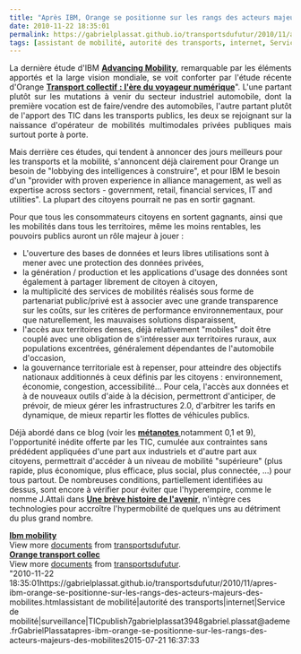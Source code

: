 ```yaml
---
title: "Après IBM, Orange se positionne sur les rangs des acteurs majeurs des mobilités"
date: 2010-11-22 18:35:01
permalink: https://gabrielplassat.github.io/transportsdufutur/2010/11/apres-ibm-orange-se-positionne-sur-les-rangs-des-acteurs-majeurs-des-mobilites.html
tags: [assistant de mobilité, autorité des transports, internet, Service de mobilité, surveillance, TIC]
---
```


<p style="text-align: justify">La dernière étude d'IBM <strong><a href="http://www-935.ibm.com/services/us/gbs/thoughtleadership/ibv-ibm-global-mobility.html" target="_blank">Advancing Mobility</a></strong>, remarquable par les éléments apportés et la large vision mondiale, se voit conforter par l'étude récente d'Orange <strong><a href=""http://www.orange-business.com/fr/entreprise/contenus/mediatheque/livres-blancs/transport-collectif.jsp"" target=""_blank"">Transport collectif : l'ère du voyageur numérique</a></strong>". L'une partant plutôt sur les mutations à venir du secteur industriel automobile, dont la première vocation est de faire/vendre des automobiles, l'autre partant plutôt de l'apport des TIC dans les transports publics, les deux se rejoignant sur la naissance d'opérateur de mobilités multimodales privées publiques mais surtout porte à porte.</p> <p style=""text-align: justify"">Mais derrière ces études, qui tendent à annoncer des jours meilleurs pour les transports et la mobilité, s'annoncent déjà clairement pour Orange un besoin de "lobbying des intelligences à construire", et pour IBM le besoin d'un "provider with proven experience in alliance management, as well as expertise across sectors - government, retail, financial services, IT and utilities". La plupart des citoyens pourrait ne pas en sortir gagnant. </p>  <!--more-->   <p style=""text-align: justify""><a href="https://gabrielplassat.github.io/transportsdufutur/wp-content/uploads/sites/6/old/6a0120a66d2ad4970b0134896e606e970c-800wi.jpg"" rel=""lightbox""><img alt=""Orange1"" class=""asset  asset-image at-xid-6a0120a66d2ad4970b0134896e606e970c"" src=""/wp-content/uploads/sites/6/old/6a0120a66d2ad4970b0134896e606e970c-500wi.jpg"" style=""margin-left: automargin-right: auto"" title=""Orange1"" /></a> <br />Pour que tous les consommateurs citoyens en sortent gagnants, ainsi que les mobilités dans tous les territoires, même les moins rentables, les pouvoirs publics auront un rôle majeur à jouer :</p> <ul> <li> <div style=""text-align: justify"">L'ouverture des bases de données et leurs libres utilisations sont à mener avec une protection des données privées,</div> </li> <li> <div style=""text-align: justify"">la génération / production et les applications d'usage des données sont également à partager librement de citoyen à citoyen,</div> </li> <li> <div style=""text-align: justify"">la multiplicité des services de mobilités réalisés sous forme de partenariat public/privé est à associer avec une grande transparence sur les coûts, sur les critères de performance environnementaux, pour que naturellement, les mauvaises solutions disparaissent,</div> </li> <li> <div style=""text-align: justify"">l'accès aux territoires denses, déjà relativement "mobiles" doit être couplé avec une obligation de s'intéresser aux territoires ruraux, aux populations excentrées, généralement dépendantes de l'automobile d'occasion,</div> </li> <li> <div style=""text-align: justify"">la gouvernance territoriale est à repenser, pour atteindre des objectifs nationaux additionnés à ceux définis par les citoyens : environnement, économie, congestion, accessibilité... Pour cela, l'accès aux données et à de nouveaux outils d'aide à la décision, permettront d'anticiper, de prévoir, de mieux gérer les infrastructures 2.0, d'arbitrer les tarifs en dynamique, de mieux repartir les flottes de véhicules publics.</div> </li> </ul> <p style=""text-align: justify"">Déjà abordé dans ce blog (voir les <strong><a href="https://gabrielplassat.github.io/transportsdufutur/les-metanotes-tdf-transports-du-futur"" target=""_blank"">métanotes </a></strong>notamment 0,1 et 9), l'opportunité inédite offerte par les TIC, cumulée aux contraintes sans prédédent appliquées d'une part aux industriels et d'autre part aux citoyens, permettrait d'accéder à un niveau de mobilité "supérieure" (plus rapide, plus économique, plus efficace, plus social, plus connectée, ...) pour tous partout. De nombreuses conditions, partiellement identifiées au dessus, sont encore à vérifier pour éviter que l'hyperempire, comme le nomme J.Attali dans <strong><a href=""http://www.amazon.fr/br%C3%A8ve-histoire-lavenir-Jacques-Attali/dp/2213631301"" target=""_blank"">Une brève histoire de l'avenir</a></strong>, n'intègre ces technologies pour accroître l'hypermobilité de quelques uns au détriment du plus grand nombre.</p> <div id=""__ss_5863436"" style=""width: 477px""><strong style=""margin: 12px 0 4px""><a href=""http://www.slideshare.net/transportsdufutur/ibm-mobility"" title=""Ibm mobility"">Ibm mobility</a></strong>        <div style=""padding: 5px 0 12px"">View more <a href=""http://www.slideshare.net/"">documents</a> from <a href=""http://www.slideshare.net/transportsdufutur"">transportsdufutur</a>.</div> </div> <div id=""__ss_5863348"" style=""width: 477px""><strong style=""margin: 12px 0 4px""><a href=""http://www.slideshare.net/transportsdufutur/orange-transport-collec"" title=""Orange transport collec"">Orange transport collec</a></strong>        <div style=""padding: 5px 0 12px"">View more <a href=""http://www.slideshare.net/"">documents</a> from <a href=""http://www.slideshare.net/transportsdufutur"">transportsdufutur</a>.</div> </div>"2010-11-22 18:35:01https://gabrielplassat.github.io/transportsdufutur/2010/11/apres-ibm-orange-se-positionne-sur-les-rangs-des-acteurs-majeurs-des-mobilites.htmlassistant de mobilité|autorité des transports|internet|Service de mobilité|surveillance|TICpublish7gabrielplassat3948gabriel.plassat@ademe.frGabrielPlassatapres-ibm-orange-se-positionne-sur-les-rangs-des-acteurs-majeurs-des-mobilites2015-07-21 16:37:33
